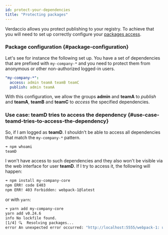 ```yaml
---
id: protect-your-dependencies
title: "Protecting packages"
---
```


Verdaccio allows you protect publishing to your registry. To achieve that you will need to set up correctly configure your [packages access](packages).

### Package configuration {#package-configuration}

Let's see for instance the following set up. You have a set of dependencies that are prefixed with `my-company-*` and you need to protect them from anonymous or other non-authorized logged-in users.

```yaml
"my-company-*":
  access: admin teamA teamB teamC
  publish: admin teamA
```

With this configuration, we allow the groups **admin** and **teamA** to _publish_ and **teamA**, **teamB** and **teamC** to _access_ the specified dependencies.

### Use case: teamD tries to access the dependency {#use-case-teamd-tries-to-access-the-dependency}

So, if I am logged as **teamD**. I shouldn't be able to access all dependencies that match the `my-company-*` pattern.

```bash
➜ npm whoami
teamD
```

I won't have access to such dependencies and they also won't be visible via the web interface for user **teamD**. If I try to access it, the following will happen:

```bash
➜ npm install my-company-core
npm ERR! code E403
npm ERR! 403 Forbidden: webpack-1@latest
```

or with `yarn`:

```bash
➜ yarn add my-company-core
yarn add v0.24.6
info No lockfile found.
[1/4] 🔍  Resolving packages...
error An unexpected error occurred: "http://localhost:5555/webpack-1: unregistered users are not allowed to access package my-company-core".
```

